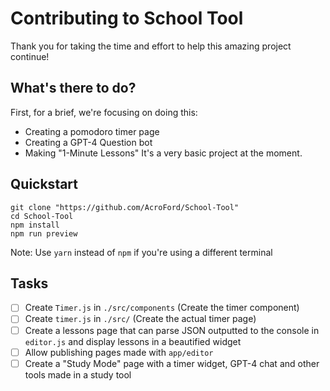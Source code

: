   # Contributing to School Tool
  Thank you for taking the time and effort to help this amazing project continue!

  ## What's there to do?
  First, for a brief, we're focusing on doing this:
  - Creating a pomodoro timer page
  - Creating a GPT-4 Question bot
  - Making "1-Minute Lessons"
It's a very basic project at the moment.

## Quickstart
```
git clone "https://github.com/AcroFord/School-Tool"
cd School-Tool
npm install
npm run preview
```
Note: Use <code>yarn</code> instead of <code>npm</code> if you're using a different terminal

## Tasks
- [ ] Create <code>Timer.js</code> in <code>./src/components</code> (Create the timer component)
- [ ] Create <code>timer.js</code> in <code>./src/</code> (Create the actual timer page)
- [ ] Create a lessons page that can parse JSON outputted to the console in <code>editor.js</code> and display lessons in a beautified widget
- [ ] Allow publishing pages made with <code>app/editor</code>
- [ ] Create a "Study Mode" page with a timer widget, GPT-4 chat and other tools made in a study tool
